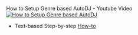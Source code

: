How to Setup Genre based AutoDJ - Youtube Video
[![How to Setup Genre based AutoDJ](http://img.youtube.com/vi/XNVIDnczrOk/0.jpg)](https://www.youtube-nocookie.com/embed/XNVIDnczrOk "How to Setup Genre based AutoDJ")

* Text-based Step-by-step [How-to](../../howtos/genre-autodj)
